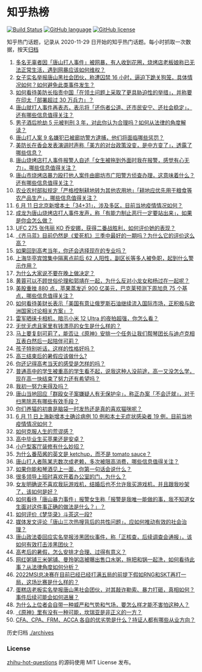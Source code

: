 # 知乎热榜
[![Build Status](https://github.com/ToWeLong/zhihu-hot-questions/workflows/CI/badge.svg)](https://github.com/ToWeLong/zhihu-hot-questions/actions)
[![GitHub language](https://img.shields.io/badge/language-golang-orange.svg)](https://golang.org/)
[![GitHub license](https://img.shields.io/github/license/ToWeLong/zhihu-hot-questions)](https://github.com/ToWeLong/zhihu-hot-questions/blob/main/LICENSE)

知乎热门话题，记录从 2020-11-29 日开始的知乎热门话题。每小时抓取一次数据，按天[归档](./archives)

<!-- BEGIN -->

1. [多名无辜者因「唐山打人事件」被网暴，有人收到花圈，烧烤店老板娘称已无法正常生活，遇到网暴应该如何维权？](https://www.zhihu.com/question/537293791)
1. [女子实名举报唐山黑社会团伙，称遭囚禁 16 小时，逼迫下跪关狗笼，具体情况如何？如何避免此类事件发生？](https://www.zhihu.com/question/537242054)
1. [如何看待美防长指责中国「在领土问题上采取了更具胁迫性的举措」，并称要在印太「部署超过 30 万兵力」？](https://www.zhihu.com/question/537231799)
1. [唐山就打人事件再表态，表示将「还伤者公道、还市民安宁、还社会稳定」，还有哪些信息值得关注？](https://www.zhihu.com/question/537292891)
1. [男子酒后抢劫 5 元被判刑 3 年，对此你认为合理吗？如何从法律的角度解读？](https://www.zhihu.com/question/537034075)
1. [唐山打人案 9 名嫌犯已被廊坊警方逮捕，他们将面临哪些惩罚？](https://www.zhihu.com/question/537308450)
1. [美防长在香会发表演讲时声称「美方的对台政策没变，是中方变了」，透露了哪些信息？](https://www.zhihu.com/question/537223922)
1. [唐山烧烤店打人事件报警人自述「女生被拖到外面时我在报警，感觉有心无力」，哪些信息值得关注？](https://www.zhihu.com/question/537220116)
1. [唐山市烧烤店暴力殴打他人案件由廊坊市广阳警方侦查办理，这意味着什么？还有哪些信息值得关注？](https://www.zhihu.com/question/537238974)
1. [农业农村部拟规定「严格控制耕地转为其他农用地」「耕地应优先用于粮食等农产品生产」，哪些信息值得关注？](https://www.zhihu.com/question/536999475)
1. [6 月 11 日北京新增本土「34+31」，涉及多区，目前当地疫情情况如何？](https://www.zhihu.com/question/537293459)
1. [成龙为唐山烧烤店打人事件发声，称「有能力制止恶行一定要站出来」，如果是你会怎么做？](https://www.zhihu.com/question/537292577)
1. [UFC 275 张伟丽 KO 乔安娜，获得二番战胜利，如何评价她的表现？](https://www.zhihu.com/question/537307504)
1. [《齐马蓝》目前仍然是《爱死机》三季中最好的一期吗？为什么它的评价这么高？](https://www.zhihu.com/question/537017120)
1. [如果回到高考当年，你还会选择现在的专业吗？](https://www.zhihu.com/question/536641087)
1. [上海华亭宾馆集中隔离点前后 62 人阳性，副区长等多人被免职，起到什么警示作用？](https://www.zhihu.com/question/537209935)
1. [为什么大家说不要在晚上做决定？](https://www.zhihu.com/question/40484918)
1. [黄蓉可以不顾世俗伦理和郭靖在一起，为什么反对小龙女和杨过在一起呢？](https://www.zhihu.com/question/536646136)
1. [美股重挫 880 点，苹果蒸发近 900 亿美元，巴克莱预测下周加息 75 个基点，哪些信息值得关注？](https://www.zhihu.com/question/537148485)
1. [如何看待美财长表示「美国有意让俄罗斯石油继续流入国际市场，正积极与欧洲国家讨论相关方案」？](https://www.zhihu.com/question/536736582)
1. [雷军晒徕卡相机，暗示小米  12 Ultra  的夜拍超强，你怎么看？](https://www.zhihu.com/question/536578419)
1. [无忧无虑且家里有钱漂亮的女生是什么样的？](https://www.zhihu.com/question/369021998)
1. [马上要复刻可莉了，能否让《原神》安排一个任务让我们帮琴团长与迪卢克相互表白然后一起陪伴可莉？](https://www.zhihu.com/question/536854037)
1. [孩子特别听话，这样的性格好吗？](https://www.zhihu.com/question/535895562)
1. [高三结束后的暑假应该做什么?](https://www.zhihu.com/question/537294670)
1. [你还记得高考当天的感受是怎样的吗？](https://www.zhihu.com/question/536470421)
1. [普通高中的学生被重高的学生看不起，说我这种人没前途，高一又没怎么学，现在高一快结束了努力还有希望吗？](https://www.zhihu.com/question/536475489)
1. [我初一努力来得及吗？](https://www.zhihu.com/question/536314230)
1. [唐山当地回应「群殴女子案嫌疑人有无保护伞」，称正办案「不会迁就」，对于扫黑除恶有哪些有效手段？](https://www.zhihu.com/question/537212431)
1. [你们养猫的初衷是脑袋一时发热还是真的喜欢猫咪呢？](https://www.zhihu.com/question/518888420)
1. [6 月 11 日上海新增本土确诊病例 10 例和本土无症状感染者 19 例，目前当地疫情情况如何？](https://www.zhihu.com/question/537293295)
1. [如何克服人生的荒谬感？](https://www.zhihu.com/question/537218535)
1. [高中毕业生买苹果还是安卓？](https://www.zhihu.com/question/537087020)
1. [小户型客厅装修有什么妙招？](https://www.zhihu.com/question/534324540)
1. [为什么番茄酱的英文是 ketchup，而不是 tomato sauce？](https://www.zhihu.com/question/36623197)
1. [唐山打人者陈某志数次成老赖，多次被限高消费，哪些信息值得关注？](https://www.zhihu.com/question/537154543)
1. [如果你能和琴酒见上一面，你第一句话会说什么？](https://www.zhihu.com/question/393590509)
1. [很多领导上班时喜欢开着办公室的门，为什么？](https://www.zhihu.com/question/536311840)
1. [女友明确说不喜欢我玩游戏机，结婚后也不允许我买游戏机，并且跟我吵架了，该如何是好？](https://www.zhihu.com/question/531435577)
1. [如何看待「唐山暴力事件」报警女生称「报警是我唯一能做的事，我不知道女生面对这件事正确的做法是什么？」？](https://www.zhihu.com/question/537219495)
1. [如何评价《梦华录》斗茶这一段?](https://www.zhihu.com/question/536914969)
1. [媒体发文评论「唐山三次热搜背后的共性问题」，应如何推动有效的社会治理？](https://www.zhihu.com/question/537167048)
1. [唐山政法委回应实名举报涉黑团伙事件，称「正核查，后续调查会通报」，该如何有效打击涉黑团伙？](https://www.zhihu.com/question/537190983)
1. [高考后的暑假，怎么安排才合理、过得有意义？](https://www.zhihu.com/question/31284169)
1. [网红粥铺三米粥铺、曼玲粥店被曝出售口水粥，拖把和锅一起洗，如何看待此事？从法律角度如何分析？](https://www.zhihu.com/question/537043510)
1. [2022MSI总决赛在目前已经已经打满五局的前提下假如RNG和SKT再打一局，这场比赛是什么样的？](https://www.zhihu.com/question/535291074)
1. [蛋糕店老板实名举报唐山黑社会团伙，对其敲诈勒索、暴力打砸，真相如何？事件后续可能会如何进展？](https://www.zhihu.com/question/537150350)
1. [为什么上位者会自带一种威严和气势和气场，要怎么样才能不害怕这种人？](https://www.zhihu.com/question/518437465)
1. [《原神》里有没有一种可能，坎瑞亚是非正义的一方？](https://www.zhihu.com/question/536211509)
1. [CFA、CPA、FRM、ACCA 各自的优劣势是什么？持证人都有哪些从业方向？](https://www.zhihu.com/question/21838967)

<!-- END -->

历史归档 [./archives](./archives)


### License
[zhihu-hot-questions](https://github.com/towelong/zhihu-hot-questions) 的源码使用 MIT License 发布。